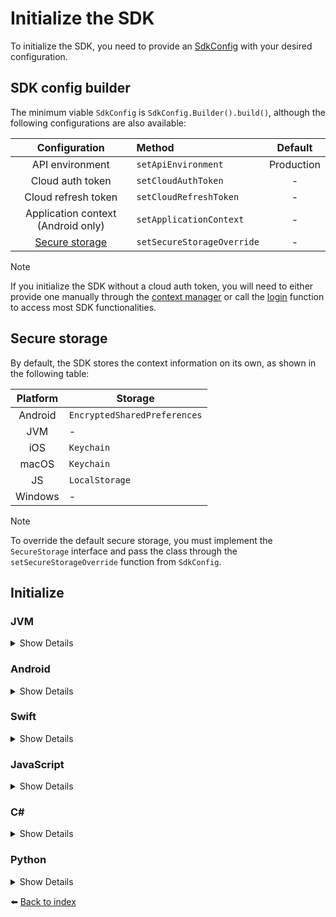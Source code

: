 # Initialize the SDK
To initialize the SDK, you need to provide an [SdkConfig](04_INITIALIZE.md#sdk-config-builder) with your desired configuration.

## SDK config builder
The minimum viable `SdkConfig` is `SdkConfig.Builder().build()`, although the following configurations are also available:

|                   Configuration                   | Method                      |   Default    |
|:-------------------------------------------------:|:----------------------------|:------------:|
|                  API environment                  | `setApiEnvironment`         |  Production  |
|                 Cloud auth token                  | `setCloudAuthToken`         |      -       |
|                Cloud refresh token                | `setCloudRefreshToken`      |      -       |
|        Application context (Android only)         | `setApplicationContext`     |      -       |
| [Secure storage](04_INITIALIZE.md#secure-storage) | `setSecureStorageOverride`  |      -       |

> [!NOTE]  
> If you initialize the SDK without a cloud auth token, you will need to either provide one manually through the [context manager](06_CONTEXT-MANAGER.md#set-auth-token) or call the [login](07_API-ACCOUNTLESS.md#login) function to access most SDK functionalities.

## Secure storage

By default, the SDK stores the context information on its own, as shown in the following table:

| Platform | Storage                       |
|:--------:|-------------------------------|
| Android  | `EncryptedSharedPreferences`  |
|   JVM    | -                             |
|   iOS    | `Keychain`                    |
|  macOS   | `Keychain`                    |
|    JS    | `LocalStorage`                |
| Windows  | -                             |

> [!NOTE]
> To override the default secure storage, you must implement the `SecureStorage` interface and pass the class through the `setSecureStorageOverride` function from `SdkConfig`.

## Initialize

### JVM
<details>
<summary>Show Details</summary>

```kotlin
val sdk = KDoordeckFactory.initialize(SdkConfig.Builder().setCloudAuthToken("AUTH_TOKEN").build())
```
</details>

### Android
<details>
<summary>Show Details</summary>

In Android, you need to pass the Android application context to initialize the SDK:

```kotlin
val sdk = KDoordeckFactory.initialize(SdkConfig.Builder()
    .setCloudAuthToken("AUTH_TOKEN")
    .setApplicationContext(ApplicationContext.apply { it.set(ANDROID_CONTEXT) })
    .build()
)
```
</details>

### Swift
<details>
<summary>Show Details</summary>

```swift
let sdk = KDoordeckFactory().initialize(apiEnvironment: .prod, token: "AUTH_TOKEN")
```
</details>

### JavaScript
<details>
<summary>Show Details</summary>

```js
import doordeck from '@doordeck/doordeck-headless-sdk';
const sdk = doordeck.com.doordeck.multiplatform.sdk.KDoordeckFactory.initialize(new SdkConfig.Builder().setCloudAuthToken("AUTH_TOKEN").build());
```
</details>

### C#
<details>
<summary>Show Details</summary>

```csharp
var sdk = new DoordeckSdk(ApiEnvironment.PROD, "AUTH_TOKEN")
sdk.Initialize();
```

⚠️ **Note:** You should also call ``sdk.Release();`` at the end of your application’s lifecycle to release the SDK resources.
</details>

### Python
<details>
<summary>Show Details</summary>

```python
sdk = doordeck_headless_sdk.InitializeSdk(doordeck_headless_sdk.ApiEnvironment.PROD, "AUTH_TOKEN")
```
</details>

:arrow_left: [Back to index](01_INDEX.md)
